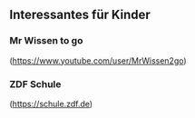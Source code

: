
## Interessantes für Kinder

### Mr Wissen to go

(https://www.youtube.com/user/MrWissen2go)

### ZDF Schule

(https://schule.zdf.de)
